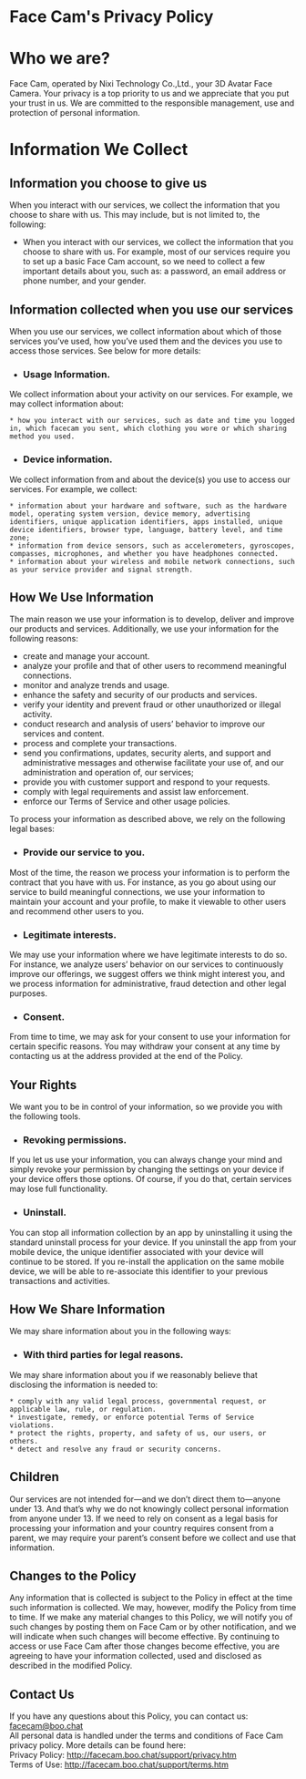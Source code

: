 # Face Cam's Privacy Policy

# Who we are?

Face Cam, operated by Nixi Technology Co.,Ltd., your 3D Avatar Face Camera.
Your privacy is a top priority to us and we appreciate that you put your trust
in us. We are committed to the responsible management, use and protection of
personal information.

# Information We Collect

## Information you choose to give us

When you interact with our services, we collect the information that you
choose to share with us. This may include, but is not limited to, the
following:

* When you interact with our services, we collect the information that you choose to share with us. For example, most of our services require you to set up a basic Face Cam account, so we need to collect a few important details about you, such as: a password, an email address or phone number, and your gender. 

## Information collected when you use our services

When you use our services, we collect information about which of those
services you’ve used, how you’ve used them and the devices you use to access
those services. See below for more details:

  * ### Usage Information.

 We collect information about your activity on our services. For example, we
may collect information about:

    * how you interact with our services, such as date and time you logged in, which facecam you sent, which clothing you wore or which sharing method you used.

  * ### Device information.

 We collect information from and about the device(s) you use to access our
services. For example, we collect:

    * information about your hardware and software, such as the hardware model, operating system version, device memory, advertising identifiers, unique application identifiers, apps installed, unique device identifiers, browser type, language, battery level, and time zone;
    * information from device sensors, such as accelerometers, gyroscopes, compasses, microphones, and whether you have headphones connected.
    * information about your wireless and mobile network connections, such as your service provider and signal strength.

## How We Use Information

The main reason we use your information is to develop, deliver and improve our
products and services. Additionally, we use your information for the following
reasons:

  * create and manage your account. 
  * analyze your profile and that of other users to recommend meaningful connections. 
  * monitor and analyze trends and usage. 
  * enhance the safety and security of our products and services. 
  * verify your identity and prevent fraud or other unauthorized or illegal activity. 
  * conduct research and analysis of users’ behavior to improve our services and content. 
  * process and complete your transactions. 
  * send you confirmations, updates, security alerts, and support and administrative messages and otherwise facilitate your use of, and our administration and operation of, our services; 
  * provide you with customer support and respond to your requests. 
  * comply with legal requirements and assist law enforcement. 
  * enforce our Terms of Service and other usage policies. 

To process your information as described above, we rely on the following legal
bases:

  * ### Provide our service to you.

 Most of the time, the reason we process your information is to perform the
contract that you have with us. For instance, as you go about using our
service to build meaningful connections, we use your information to maintain
your account and your profile, to make it viewable to other users and
recommend other users to you.

  * ### Legitimate interests.

 We may use your information where we have legitimate interests to do so. For
instance, we analyze users’ behavior on our services to continuously improve
our offerings, we suggest offers we think might interest you, and we process
information for administrative, fraud detection and other legal purposes.

  * ### Consent.

 From time to time, we may ask for your consent to use your information for
certain specific reasons. You may withdraw your consent at any time by
contacting us at the address provided at the end of the Policy.

## Your Rights

We want you to be in control of your information, so we provide you with the
following tools.

  * ### Revoking permissions.

 If you let us use your information, you can always change your mind and
simply revoke your permission by changing the settings on your device if your
device offers those options. Of course, if you do that, certain services may
lose full functionality.

  * ### Uninstall.

 You can stop all information collection by an app by uninstalling it using
the standard uninstall process for your device. If you uninstall the app from
your mobile device, the unique identifier associated with your device will
continue to be stored. If you re-install the application on the same mobile
device, we will be able to re-associate this identifier to your previous
transactions and activities.

## How We Share Information

We may share information about you in the following ways:

  * ### With third parties for legal reasons.

 We may share information about you if we reasonably believe that disclosing
the information is needed to:

    * comply with any valid legal process, governmental request, or applicable law, rule, or regulation. 
    * investigate, remedy, or enforce potential Terms of Service violations. 
    * protect the rights, property, and safety of us, our users, or others. 
    * detect and resolve any fraud or security concerns. 

## Children

Our services are not intended for—and we don’t direct them to—anyone under 13.
And that’s why we do not knowingly collect personal information from anyone
under 13. If we need to rely on consent as a legal basis for processing your
information and your country requires consent from a parent, we may require
your parent’s consent before we collect and use that information.

## Changes to the Policy

Any information that is collected is subject to the Policy in effect at the
time such information is collected. We may, however, modify the Policy from
time to time. If we make any material changes to this Policy, we will notify
you of such changes by posting them on Face Cam or by other notification, and
we will indicate when such changes will become effective. By continuing to
access or use Face Cam after those changes become effective, you are agreeing
to have your information collected, used and disclosed as described in the
modified Policy.

## Contact Us

If you have any questions about this Policy, you can contact us:
facecam@boo.chat  
All personal data is handled under the terms and conditions of Face Cam
privacy policy. More details can be found here:  
Privacy Policy: http://facecam.boo.chat/support/privacy.htm  
Terms of Use: http://facecam.boo.chat/support/terms.htm  

